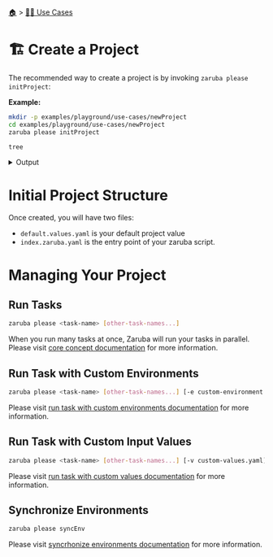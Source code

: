 <!--startTocHeader-->
[🏠](../README.md) > [👷🏽 Use Cases](README.md)
# 🏗️ Create a Project
<!--endTocHeader-->

The recommended way to create a project is by invoking `zaruba please initProject`:

__Example:__

<!--startCode-->
```bash
mkdir -p examples/playground/use-cases/newProject
cd examples/playground/use-cases/newProject
zaruba please initProject

tree
```
 
<details>
<summary>Output</summary>
 
```````
bash: line 1: cd: examples/playground/use-cases: No such file or directory
💀 🔎 Job Starting...
         Elapsed Time: 1.133µs
         Current Time: 21:48:49
💀 🏁 Run 🚧 'initProject' command on /home/gofrendi/zaruba/docs/newproject
💀    🚀 initProject          🚧 21:48:49.91  Initialized empty Git repository in /home/gofrendi/zaruba/docs/newproject/.git/
💀    🚀 initProject          🚧 21:48:49.914 🎉🎉🎉
💀    🚀 initProject          🚧 21:48:49.914 Project created
💀 🎉 Successfully running 🚧 'initProject' command
💀 🔎 Job Running...
         Elapsed Time: 108.83157ms
         Current Time: 21:48:50
💀 🎉 🎉🎉🎉🎉🎉🎉🎉🎉🎉🎉🎉
💀 🎉 Job Complete!!! 🎉🎉🎉
💀 🔥 Terminating
💀 🔎 Job Ended...
         Elapsed Time: 310.019525ms
         Current Time: 21:48:50
zaruba please initProject  
.
├── default.values.yaml
└── index.zaruba.yaml

0 directories, 2 files
```````
</details>
<!--endCode-->

# Initial Project Structure

Once created, you will have two files:

* `default.values.yaml` is your default project value
* `index.zaruba.yaml` is the entry point of your zaruba script.

# Managing Your Project

## Run Tasks

```bash
zaruba please <task-name> [other-task-names...]
```

When you run many tasks at once, Zaruba will run your tasks in parallel. Please visit [core concept documentation](../core-concepts/README.md#run-many-tasks-in-parallel) for more information.

## Run Task with Custom Environments

```bash
zaruba please <task-name> [other-task-names...] [-e custom-environment.env] [-e KEY=value]
```

Please visit [run task with custom environments documentation](../run-task/run-task-with-custom-environments.md) for more information.

## Run Task with Custom Input Values

```bash
zaruba please <task-name> [other-task-names...] [-v custom-values.yaml] [-v key=value]
```

Please visit [run task with custom values documentation](../run-task/run-task-with-custom-values.md) for more information.


## Synchronize Environments

```bash
zaruba please syncEnv
```

Please visit [syncrhonize environments documentation](./synchronize-environments.md) for more information.

<!--startTocSubTopic-->
<!--endTocSubTopic-->
